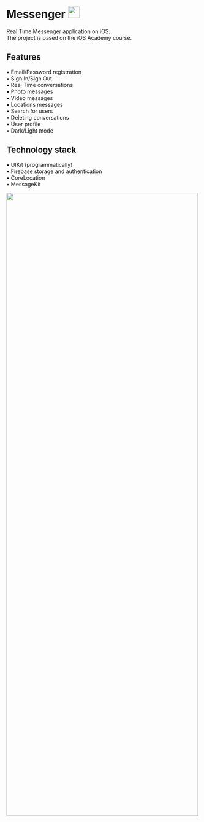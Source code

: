 # Messenger <img src="https://github.com/user-attachments/assets/ad0ff79b-fceb-468a-9fc5-99b77986671d" width="30" height="30"> 

Real Time Messenger application on iOS.<br />
The project is based on the iOS Academy course.

## Features

• Email/Password registration <br />
• Sign In/Sign Out<br />
• Real Time conversations<br />
• Photo messages<br />
• Video messages<br />
• Locations messages<br />
• Search for users<br />
• Deleting conversations<br />
• User profile<br />
• Dark/Light mode<br />

## Technology stack

• UIKit (programmatically)<br />
• Firebase storage and authentication<br />
• CoreLocation<br />
• MessageKit<br />

<img src="https://github.com/user-attachments/assets/b149f87b-e5f3-4c68-81a5-54c0e59cab9e" width="500" height="1625">
